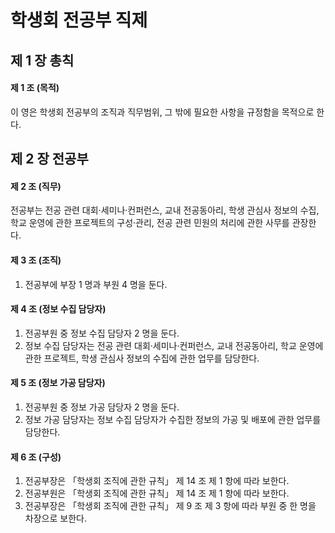 # 학생회 전공부 직제

## 제 1 장 총칙

#### 제 1 조 (목적)

이 영은 학생회 전공부의 조직과 직무범위, 그 밖에 필요한 사항을 규정함을 목적으로 한다.

## 제 2 장 전공부

#### 제 2 조 (직무)

전공부는 전공 관련 대회&middot;세미나&middot;컨퍼런스, 교내 전공동아리, 학생 관심사 정보의 수집, 학교 운영에 관한 프로젝트의 구성&middot;관리, 전공 관련 민원의 처리에 관한 사무를 관장한다.

#### 제 3 조 (조직)

1.  전공부에 부장 1 명과 부원 4 명을 둔다.

#### 제 4 조 (정보 수집 담당자)

1.  전공부원 중 정보 수집 담당자 2 명을 둔다.
1.  정보 수집 담당자는 전공 관련 대회&middot;세미나&middot;컨퍼런스, 교내 전공동아리, 학교 운영에 관한 프로젝트, 학생 관심사 정보의 수집에 관한 업무를 담당한다.

#### 제 5 조 (정보 가공 담당자)

1.  전공부원 중 정보 가공 담당자 2 명을 둔다.
1.  정보 가공 담당자는 정보 수집 담당자가 수집한 정보의 가공 및 배포에 관한 업무를 담당한다.

#### 제 6 조 (구성)

1.  전공부장은 &#12300;학생회 조직에 관한 규칙&#12301; 제 14 조 제 1 항에 따라 보한다.
1.  전공부원은 &#12300;학생회 조직에 관한 규칙&#12301; 제 14 조 제 1 항에 따라 보한다.
1.  전공부장은 &#12300;학생회 조직에 관한 규칙&#12301; 제 9 조 제 3 항에 따라 부원 중 한 명을 차장으로 보한다.
